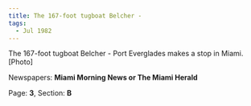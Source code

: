 ```yaml
---  
title: The 167-foot tugboat Belcher -  
tags:  
  - Jul 1982  
---  
```

  
The 167-foot tugboat Belcher - Port Everglades makes a stop in Miami. [Photo]  
  
Newspapers: **Miami Morning News or The Miami Herald**  
  
Page: **3**, Section: **B** 
